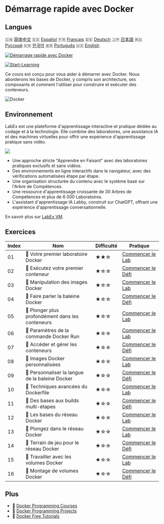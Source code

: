 # Démarrage rapide avec Docker

## Langues

🇨🇳 [简体中文](README_zh.md) 🇪🇸 [Español](README_es.md) 🇫🇷 [Français](README_fr.md) 🇩🇪 [Deutsch](README_de.md) 🇯🇵 [日本語](README_ja.md) 🇷🇺 [Русский](README_ru.md) 🇰🇷 [한국어](README_ko.md) 🇧🇷 [Português](README_pt.md) 🇺🇸 [English](README.md) 

[![Démarrage rapide avec Docker](https://cover-creator.labex.io/quick-start-with-docker.png?lang=fr)](https://labex.io/fr/courses/quick-start-with-docker)

[![Start-Learning](https://img.shields.io/badge/Start-Learning-whitesmoke?style=for-the-badge)](https://labex.io/fr/courses/quick-start-with-docker)

Ce cours est conçu pour vous aider à démarrer avec Docker. Nous aborderons les bases de Docker, y compris son architecture, ses composants et comment l'utiliser pour construire et exécuter des conteneurs.

![Docker](https://img.shields.io/badge/Docker-whitesmoke?style=for-the-badge&logo=docker)


## Environnement

LabEx est une plateforme d'apprentissage interactive et pratique dédiée au codage et à la technologie. Elle combine des laboratoires, une assistance IA et des machines virtuelles pour offrir une expérience d'apprentissage pratique sans vidéo.

![](https://tutorial-screenshot.getvm.io/images/vm-1725247253.png)

- Une approche stricte "Apprendre en Faisant" avec des laboratoires pratiques exclusifs et sans vidéos.
- Des environnements en ligne interactifs dans le navigateur, avec des vérifications automatisées étape par étape.
- Une organisation structurée du contenu avec le système basé sur l'Arbre de Compétences.
- Une ressource d'apprentissage croissante de 30 Arbres de Compétences et plus de 6 000 Laboratoires.
- L'assistant d'apprentissage IA Labby, construit sur ChatGPT, offrant une expérience d'apprentissage conversationnelle.

En savoir plus sur [LabEx VM](https://support.labex.io/using-labex/virtual-machine).

## Exercices

|   Index | Nom                                              | Difficulté   | Pratique                                                                                                                      |
|---------|--------------------------------------------------|--------------|-------------------------------------------------------------------------------------------------------------------------------|
|      01 | 📖 Votre premier laboratoire Docker              | ★★☆          | <a target='_blank' href='https://labex.io/fr/tutorials/docker-your-first-docker-lab-92719'>Commencer le Lab</a>               |
|      02 | 🎯 Exécutez votre premier conteneur              | ★☆☆          | <a target='_blank' href='https://labex.io/fr/tutorials/docker-run-your-first-container-388943'>Commencer le Défi</a>          |
|      03 | 📖 Manipulation des images Docker                | ★☆☆          | <a target='_blank' href='https://labex.io/fr/tutorials/docker-working-with-docker-images-388939'>Commencer le Lab</a>         |
|      04 | 🎯 Faire parler la baleine Docker                | ★☆☆          | <a target='_blank' href='https://labex.io/fr/tutorials/docker-make-a-docker-whale-speak-388948'>Commencer le Défi</a>         |
|      05 | 📖 Plonger plus profondément dans les conteneurs | ★☆☆          | <a target='_blank' href='https://labex.io/fr/tutorials/docker-diving-deeper-into-containers-388951'>Commencer le Lab</a>      |
|      06 | 📖 Paramètres de la commande Docker Run          | ★☆☆          | <a target='_blank' href='https://labex.io/fr/tutorials/docker-docker-run-command-parameters-389228'>Commencer le Lab</a>      |
|      07 | 🎯 Accéder et gérer les conteneurs               | ★☆☆          | <a target='_blank' href='https://labex.io/fr/tutorials/docker-access-and-manage-containers-389192'>Commencer le Défi</a>      |
|      08 | 📖 Images Docker personnalisées                  | ★☆☆          | <a target='_blank' href='https://labex.io/fr/tutorials/docker-custom-docker-images-389185'>Commencer le Lab</a>               |
|      09 | 🎯 Personnaliser la langue de la baleine Docker  | ★☆☆          | <a target='_blank' href='https://labex.io/fr/tutorials/docker-customize-docker-whale-s-language-389015'>Commencer le Défi</a> |
|      10 | 📖 Techniques avancées du Dockerfile             | ★☆☆          | <a target='_blank' href='https://labex.io/fr/tutorials/docker-advanced-dockerfile-techniques-389027'>Commencer le Lab</a>     |
|      11 | 🎯 Des bases aux builds multi-étapes             | ★☆☆          | <a target='_blank' href='https://labex.io/fr/tutorials/docker-from-basics-to-multi-stage-builds-389193'>Commencer le Défi</a> |
|      12 | 📖 Les bases du réseau Docker                    | ★☆☆          | <a target='_blank' href='https://labex.io/fr/tutorials/docker-docker-networking-basics-389048'>Commencer le Lab</a>           |
|      13 | 📖 Plongez dans le réseau Docker                 | ★☆☆          | <a target='_blank' href='https://labex.io/fr/tutorials/docker-dive-into-docker-networking-389047'>Commencer le Lab</a>        |
|      14 | 🎯 Terrain de jeu pour le réseau Docker          | ★☆☆          | <a target='_blank' href='https://labex.io/fr/tutorials/docker-docker-network-playground-389054'>Commencer le Défi</a>         |
|      15 | 📖 Travailler avec les volumes Docker            | ★☆☆          | <a target='_blank' href='https://labex.io/fr/tutorials/docker-working-with-docker-volumes-389189'>Commencer le Lab</a>        |
|      16 | 🎯 Montage de volumes Docker                     | ★☆☆          | <a target='_blank' href='https://labex.io/fr/tutorials/docker-docker-volume-mounting-389116'>Commencer le Défi</a>            |

## Plus

- 🔗 [Docker Programming Courses](https://github.com/labex-labs/awesome-programming-courses)
- 🔗 [Docker Programming Projects](https://github.com/labex-labs/awesome-programming-projects)
- 🔗 [Docker Free Tutorials](https://github.com/labex-labs/docker-free-tutorials)

